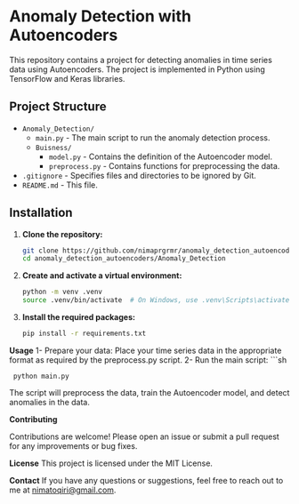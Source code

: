 # Anomaly Detection with Autoencoders

This repository contains a project for detecting anomalies in time series data using Autoencoders. The project is implemented in Python using TensorFlow and Keras libraries.

## Project Structure

- `Anomaly_Detection/`
  - `main.py` - The main script to run the anomaly detection process.
  - `Buisness/`
    - `model.py` - Contains the definition of the Autoencoder model.
    - `preprocess.py` - Contains functions for preprocessing the data.
- `.gitignore` - Specifies files and directories to be ignored by Git.
- `README.md` - This file.

## Installation

1. **Clone the repository:**

   ```sh
   git clone https://github.com/nimaprgrmr/anomaly_detection_autoencoders.git
   cd anomaly_detection_autoencoders/Anomaly_Detection

2. **Create and activate a virtual environment:**
   ```sh
   python -m venv .venv
   source .venv/bin/activate  # On Windows, use .venv\Scripts\activate
3. **Install the required packages:**
   ```sh
   pip install -r requirements.txt

**Usage**
   1- Prepare your data:
      Place your time series data in the appropriate format as required by the preprocess.py script.
   2- Run the main script:
    ```sh
    
     python main.py

The script will preprocess the data, train the Autoencoder model, and detect anomalies in the data.

**Contributing**
  
  Contributions are welcome! Please open an issue or submit a pull request for any improvements or bug fixes.

**License**
  This project is licensed under the MIT License.

**Contact**
  If you have any questions or suggestions, feel free to reach out to me at nimatoqiri@gmail.com.
